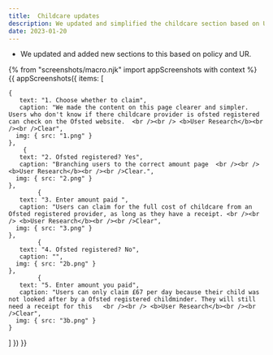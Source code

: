 ```yaml
---
title:  Childcare updates
description: We updated and simplified the childcare section based on UR.
date: 2023-01-20
---
```


* We updated and added new sections to this based on policy and UR.


<!-- ## User needs

<b>As a prosecuter </b>
I need to find a case<br />

<b>As a prosecuter </b>
I need to do the thing<br /> -->



{% from "screenshots/macro.njk" import appScreenshots with context %}
{{ appScreenshots({
  items: [

    {
       text: "1. Choose whether to claim",
       caption: "We made the content on this page clearer and simpler. Users who don't know if there childcare provider is ofsted registered can check on the Ofsted website.  <br /><br /> <b>User Research</b><br /><br />Clear",
      img: { src: "1.png" }
    },
        {
       text: "2. Ofsted registered? Yes",
       caption: "Branching users to the correct amount page  <br /><br /> <b>User Research</b><br /><br />Clear.",
      img: { src: "2.png" }
    },
            {
       text: "3. Enter amount paid ",
       caption: "Users can claim for the full cost of childcare from an Ofsted registered provider, as long as they have a receipt. <br /><br /> <b>User Research</b><br /><br />Clear",
      img: { src: "3.png" }
    },
            {
       text: "4. Ofsted registered? No",
       caption: "",
      img: { src: "2b.png" }
    },
            {
       text: "5. Enter amount you paid",
       caption: "Users can only claim £67 per day because their child was not looked after by a Ofsted registered childminder. They will still need a receipt for this   <br /><br /> <b>User Research</b><br /><br />Clear",
      img: { src: "3b.png" }
    }
       
        
          
  ]
}) }}



<!-- ## User research -->